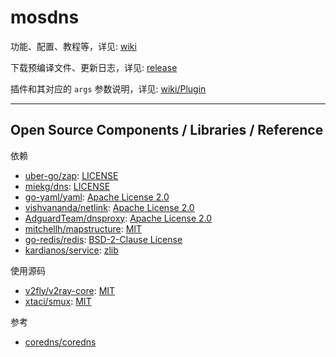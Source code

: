 # mosdns

功能、配置、教程等，详见: [wiki](https://github.com/IrineSistiana/mosdns/wiki)

下载预编译文件、更新日志，详见: [release](https://github.com/IrineSistiana/mosdns/releases)

插件和其对应的 `args` 参数说明，详见: [wiki/Plugin](https://github.com/IrineSistiana/mosdns/wiki/Plugin)

---

## Open Source Components / Libraries / Reference

依赖

* [uber-go/zap](https://github.com/uber-go/zap): [LICENSE](https://github.com/uber-go/zap/blob/master/LICENSE.txt)
* [miekg/dns](https://github.com/miekg/dns): [LICENSE](https://github.com/miekg/dns/blob/master/LICENSE)
* [go-yaml/yaml](https://github.com/go-yaml/yaml): [Apache License 2.0](https://github.com/go-yaml/yaml/blob/v2/LICENSE)
* [vishvananda/netlink](https://github.com/vishvananda/netlink): [Apache License 2.0](https://github.com/vishvananda/netlink/blob/master/LICENSE)
* [AdguardTeam/dnsproxy](https://github.com/AdguardTeam/dnsproxy): [Apache License 2.0](https://github.com/AdguardTeam/dnsproxy/blob/master/LICENSE)
* [mitchellh/mapstructure](https://github.com/mitchellh/mapstructure): [MIT](https://github.com/mitchellh/mapstructure/blob/master/LICENSE)
* [go-redis/redis](https://github.com/go-redis/redis): [BSD-2-Clause License](https://github.com/go-redis/redis/blob/master/LICENSE)
* [kardianos/service](https://github.com/kardianos/service): [zlib](https://github.com/kardianos/service/blob/master/LICENSE)

使用源码

* [v2fly/v2ray-core](https://github.com/v2fly/v2ray-core): [MIT](https://github.com/v2fly/v2ray-core/blob/master/LICENSE)
* [xtaci/smux](https://github.com/xtaci/smux): [MIT](https://github.com/xtaci/smux/blob/master/LICENSE)

参考

* [coredns/coredns](https://github.com/coredns/coredns)